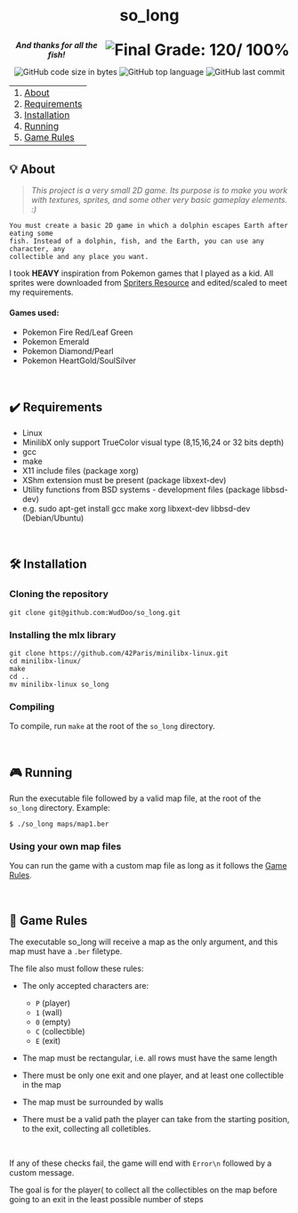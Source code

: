 <h1>
	<p align="center">so_long</p>
	<img align="right" alt="Final Grade: 120/ 100%" src="https://img.shields.io/badge/-%20120%20%2F%20100-success">
</h1>
<p align="center">
	<b><i>And thanks for all the fish!</b></i>
</p>
<p align="center">
	<img alt="GitHub code size in bytes" src="https://img.shields.io/github/languages/code-size/WudDoo/so_long">
	<img alt="GitHub top language" src="https://img.shields.io/github/languages/top/WudDoo/so_long">
	<img alt="GitHub last commit" src="https://img.shields.io/github/last-commit/WudDoo/so_long">
</p>

<table>
<tr>
<td>
	1. <a href="https://github.com/WudDoo/so_long#-about">About</a><br>
	2. <a href="https://github.com/WudDoo/so_long#%EF%B8%8F-requirements">Requirements</a><br>
	3. <a href="https://github.com/WudDoo/so_long#%EF%B8%8F-installation">Installation</a><br>
	4. <a href="https://github.com/WudDoo/so_long#-running">Running</a><br>
	5. <a href="https://github.com/WudDoo/so_long#-game-rules">Game Rules</a><br>
</td>
</tr>
</table>

## 💡 About

> _This project is a very small 2D game. Its purpose is to make you work with textures, sprites, 
and some other very basic gameplay elements. :)_

	You must create a basic 2D game in which a dolphin escapes Earth after eating some
	fish. Instead of a dolphin, fish, and the Earth, you can use any character, any 
	collectible and any place you want.

I took <b>HEAVY</b> inspiration from Pokemon games that I played as a kid. All sprites were downloaded from <a href="https://www.spriters-resource.com/">Spriters Resource</a> and edited/scaled to meet my requirements.
<br>

#### Games used:
* Pokemon Fire Red/Leaf Green
* Pokemon Emerald
* Pokemon Diamond/Pearl
* Pokemon HeartGold/SoulSilver

<br>

## ✔️ Requirements
* Linux
* MinilibX only support TrueColor visual type (8,15,16,24 or 32 bits depth)
* gcc
* make
* X11 include files (package xorg)
* XShm extension must be present (package libxext-dev)
* Utility functions from BSD systems - development files (package libbsd-dev)
* e.g. sudo apt-get install gcc make xorg libxext-dev libbsd-dev (Debian/Ubuntu)

<br>

## 🛠️ Installation

### Cloning the repository

```
git clone git@github.com:WudDoo/so_long.git
```

### Installing the mlx library

```
git clone https://github.com/42Paris/minilibx-linux.git
cd minilibx-linux/
make
cd ..
mv minilibx-linux so_long
```

### Compiling

To compile, run `make` at the root of the `so_long` directory.

<br>

## 🎮 Running

Run the executable file followed by a valid map file, at the root of the `so_long` directory. Example:
```Shell
$ ./so_long maps/map1.ber
```

### Using your own map files

You can run the game with a custom map file as long as it follows the <a href="https://github.com/WudDoo/so_long#-game-rules">Game Rules</a>.

<br>

## 📝 Game Rules

The executable so_long will receive a map as the only argument, and this map must have a `.ber` filetype.

The file also must follow these rules:

* The only accepted characters are:
	* `P` (player)
	* `1` (wall)
	* `0` (empty)
	* `C` (collectible)
	* `E` (exit)

* The map must be rectangular, i.e. all rows must have the same length
* There must be only one exit and one player, and at least one collectible in the map
* The map must be surrounded by walls
* There must be a valid path the player can take from the starting position, to the exit, collecting all colletibles.

<br>

If any of these checks fail, the game will end with `Error\n` followed by a custom message.

The goal is for the player( to collect all the collectibles on the map before going to an exit in the least possible number of steps
